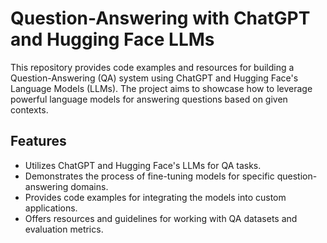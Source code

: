 # Question-Answering with ChatGPT and Hugging Face LLMs
This repository provides code examples and resources for building a Question-Answering (QA) system using ChatGPT and Hugging Face's Language Models (LLMs). The project aims to showcase how to leverage powerful language models for answering questions based on given contexts.

## Features
- Utilizes ChatGPT and Hugging Face's LLMs for QA tasks.
- Demonstrates the process of fine-tuning models for specific question-answering domains.
- Provides code examples for integrating the models into custom applications.
- Offers resources and guidelines for working with QA datasets and evaluation metrics.
